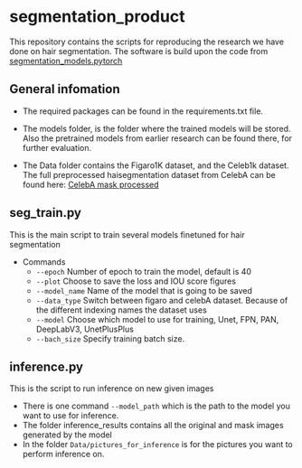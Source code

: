 # segmentation_product
This repository contains the scripts for reproducing the research we have done on hair segmentation.
The software is build upon the code from [segmentation_models.pytorch](https://github.com/qubvel/segmentation_models.pytorch)

## General infomation
- The required packages can be found in the requirements.txt file.

- The models folder, is the folder where the trained models will be stored. Also the pretrained models from earlier research can be found there, for further evaluation.

- The Data folder contains the Figaro1K dataset, and the Celeb1k dataset.
The full preprocessed haisegmentation dataset from CelebA can be found here: [CelebA mask processed](https://drive.google.com/file/d/16WEPwGDfCgLoi6t_1-VxzJqEyUSleNL8/view?usp=sharing)

## seg_train.py
This is the main script to train several models finetuned for hair segmentation

- Commands 
  - `--epoch` Number of epoch to train the model, default is 40
  - `--plot` Choose to save the loss and IOU score figures
  - `--model_name` Name of the model that is going to be saved
  - `--data_type` Switch between figaro and celebA dataset. Because of the different indexing names the dataset uses
  - `--model` Choose which model to use for training, Unet, FPN, PAN, DeepLabV3, UnetPlusPlus
  - `--bach_size` Specify training batch size.

## inference.py
This is the script to run inference on new given images
 - There is one command `--model_path` which is the path to the model you want to use for inference.
 - The folder inference_results contains all the original and mask images generated by the model
 - In the folder `Data/pictures_for_inference` is for the pictures you want to perform inference on. 

